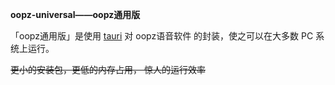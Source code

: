 **oopz-universal——oopz通用版**

「oopz通用版」是使用 [tauri](https://github.com/tauri-apps/tauri) 对 oopz语音软件 的封装，使之可以在大多数 PC 系统上运行。

~~更小的安装包，更低的内存占用， 惊人的运行效率~~

